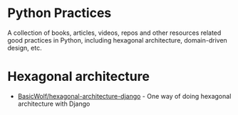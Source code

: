 # Python Practices

A collection of books, articles, videos, repos and other resources related good practices in Python, including hexagonal architecture, domain-driven design, etc.

# Hexagonal architecture

* [BasicWolf/hexagonal-architecture-django](https://github.com/BasicWolf/hexagonal-architecture-django) - One way of doing hexagonal architecture with Django
